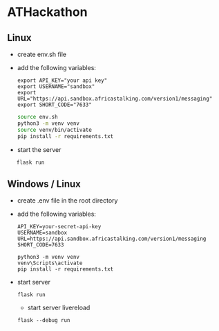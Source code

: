# ATHackathon

## Linux

- create env.sh file
- add the following variables:

  ``` text
  export API_KEY="your api key"
  export USERNAME="sandbox"
  export URL="https://api.sandbox.africastalking.com/version1/messaging"
  export SHORT_CODE="7633"
  ```

  ``` bash
  source env.sh
  python3 -m venv venv
  source venv/bin/activate
  pip install -r requirements.txt
  ```

- start the server

 ``` bash
    flask run
 ```

## Windows / Linux

- create .env file in the root directory
- add the following variables:

  ``` text
  API_KEY=your-secret-api-key
  USERNAME=sandbox
  URL=https://api.sandbox.africastalking.com/version1/messaging
  SHORT_CODE=7633
  ```

  ``` shell
  python3 -m venv venv
  venv\Scripts\activate
  pip install -r requirements.txt
  ```

- start server

  ``` shell
  flask run
  ```


  - start server livereload

  ``` shell
  flask --debug run
  ```
